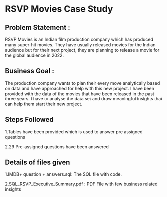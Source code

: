 # RSVP Movies Case Study

## Problem Statement :

RSVP Movies is an Indian film production company which has produced many super-hit movies. They have usually released movies for the Indian audience but for their next project, they are planning to release a movie for the global audience in 2022.

## Business Goal :

The production company wants to plan their every move analytically based on data and have approached  for help with this new project. I have been provided with the data of the movies that have been released in the past three years. I have to analyse the data set and draw meaningful insights that can help them start their new project. 

## Steps Followed
1.Tables have been provided which is used to answer pre assigned questions

2.29 Pre-assigned questions have been answered


## Details of files given
1.IMDB+ question + answers.sql: The SQL file with  code.

2.SQL_RSVP_Executive_Summary.pdf : PDF File with few business related insights

